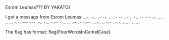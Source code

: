 Esrom Leumas???
BY YAKATOI

I got a message from Esrom Leumas: ..-. .-.. .- --. ... .- -- ..- . .-.. -- --- .-. ... . .. ... -.-. --- --- .-.. -... -.-- - .... . .-- .- -.-- .. .-.. .. -.- . -.-. .... . . ... .

The flag has format: flag{FourWordsInCamelCase}
